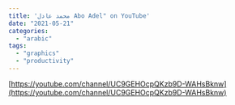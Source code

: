 ```yaml
---
title: 'محمد عادل Abo Adel" on YouTube'
date: "2021-05-21"
categories:
  - "arabic"
tags:
  - "graphics"
  - "productivity"
---
```


[https://youtube.com/channel/UC9GEHOcpQKzb9D-WAHsBknw](https://youtube.com/channel/UC9GEHOcpQKzb9D-WAHsBknw)
